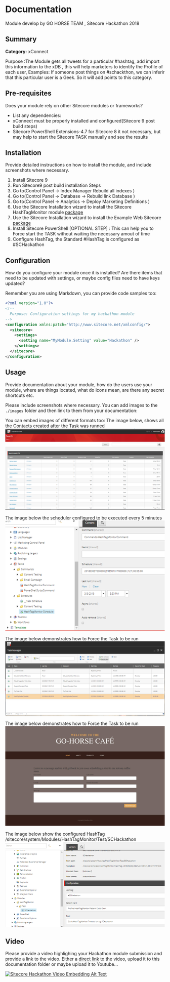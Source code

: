 # Documentation

Module develop by GO HORSE TEAM , Sitecore Hackathon 2018

## Summary

**Category:** xConnect

Purpose :The Module gets all tweets for a particular #hashtag, add import this information to the xDB , this will help marketers 
to identify the Profile of each user, Examples: If someone post things on #schackthon, we can inferir that this particular user is a Geek. 
So it will add points to this category.

## Pre-requisites

Does your module rely on other Sitecore modules or frameworks?

- List any dependencies: 
- xConnect must be properly installed and configured(Sitecore 9 post build steps)
- Sitecore PowerShell Extensions-4.7 for Sitecore 8 it not necessary, but may help to start the Sitecore TASK manually and see the results

## Installation

Provide detailed instructions on how to install the module, and include screenshots where necessary.
1. Install Sitecore 9
2. Run Sitecore9 post build installation Steps 
3. Go to(Control Panel ->  Index Manager Rebuild all indexes )
4. Go to(Control Panel ->  Database -> Rebuild link Database )
5. Go to(Control Panel ->  Analytics  -> Deploy Marketing Definitions )
6. Use the Sitecore Installation wizard to install the Sitecore HashTagMonitor module [package](#link-to-package)
6. Use the Sitecore Installation wizard to install the Example Web Sitecore [package](#link-to-package)
7. Install Sitecore PowerShell [OPTIONAL STEP] : This can help you to Force start the TASK without waiting the necessary amout of time
9. Configure HashTag, the Standard #HashTag is configured as #SCHackathon

## Configuration

How do you configure your module once it is installed? Are there items that need to be updated with settings, or maybe config files need to have keys updated?

Remember you are using Markdown, you can provide code samples too:

```xml
<?xml version="1.0"?>
<!--
  Purpose: Configuration settings for my hackathon module
-->
<configuration xmlns:patch="http://www.sitecore.net/xmlconfig/">
  <sitecore>
    <settings>
      <setting name="MyModule.Setting" value="Hackathon" />
    </settings>
  </sitecore>
</configuration>
```

## Usage

Provide documentation  about your module, how do the users use your module, where are things located, what do icons mean, are there any secret shortcuts etc.

Please include screenshots where necessary. You can add images to the `./images` folder and then link to them from your documentation:

You can embed images of different formats too:
The image below, shows all the Contacts created after the Task was runned
![Contacts](images/contacts.png?raw=true "Contacts")

The image below the scheduler configured to be executed every 5 minutes
![Task Scheduler](images/taskscheduler.png?raw=true "Task Scheduler")

The image below demonstrates how to Force the Task to be run
![Task Scheduler](images/powershellforcetask.png?raw=true "Powershell Task")

The image below demonstrates how to Force the Task to be run
![Visit Us](images/VisitUs.png?raw=true "Visit Us")

The image below show the configured HashTag
/sitecore/system/Modules/HashTagMonitor/Test/SCHackathon
![HashTag](images/configurehashtag.png?raw=true "Configure HashTag")

## Video

Please provide a video highlighing your Hackathon module submission and provide a link to the video. Either a [direct link](https://www.youtube.com/watch?v=EpNhxW4pNKk) to the video, upload it to this documentation folder or maybe upload it to Youtube...

[![Sitecore Hackathon Video Embedding Alt Text](https://img.youtube.com/vi/EpNhxW4pNKk/0.jpg)](https://www.youtube.com/watch?v=EpNhxW4pNKk)
